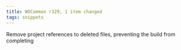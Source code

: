 ```yaml
---
title: WOCommon r329, 1 item changed
tags: snippets
---
```


Remove project references to deleted files, preventing the build from completing

